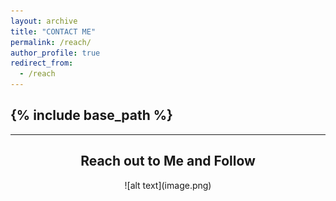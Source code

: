```yaml
---
layout: archive
title: "CONTACT ME"
permalink: /reach/
author_profile: true
redirect_from:
  - /reach
---
```


{% include base_path %}
-----
-----
<center> <h2>Reach out to Me and Follow</h2></center>

<center>
![alt text](image.png)

</center>
